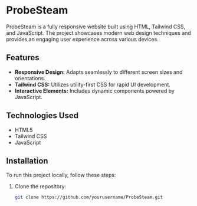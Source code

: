 # ProbeSteam

ProbeSteam is a fully responsive website built using HTML, Tailwind CSS, and JavaScript. The project showcases modern web design techniques and provides an engaging user experience across various devices.

## Features

- **Responsive Design:** Adapts seamlessly to different screen sizes and orientations.
- **Tailwind CSS:** Utilizes utility-first CSS for rapid UI development.
- **Interactive Elements:** Includes dynamic components powered by JavaScript.

## Technologies Used

- HTML5
- Tailwind CSS
- JavaScript

## Installation

To run this project locally, follow these steps:

1. Clone the repository:
   ```bash
   git clone https://github.com/yourusername/ProbeSteam.git
